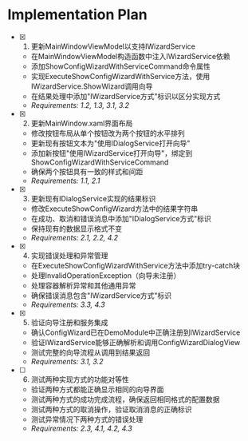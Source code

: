 # Implementation Plan

- [x] 1. 更新MainWindowViewModel以支持IWizardService





  - 在MainWindowViewModel构造函数中注入IWizardService依赖
  - 添加ShowConfigWizardWithServiceCommand命令属性
  - 实现ExecuteShowConfigWizardWithService方法，使用IWizardService.ShowWizard调用向导
  - 在结果处理中添加"IWizardService方式"标识以区分实现方式
  - _Requirements: 1.2, 1.3, 3.1, 3.2_

- [x] 2. 更新MainWindow.xaml界面布局





  - 修改按钮布局从单个按钮改为两个按钮的水平排列
  - 更新现有按钮文本为"使用IDialogService打开向导"
  - 添加新按钮"使用IWizardService打开向导"，绑定到ShowConfigWizardWithServiceCommand
  - 确保两个按钮具有一致的样式和间距
  - _Requirements: 1.1, 2.1_


- [x] 3. 更新现有IDialogService实现的结果标识




  - 修改ExecuteShowConfigWizard方法中的结果字符串
  - 在成功、取消和错误消息中添加"IDialogService方式"标识
  - 保持现有的数据显示格式不变
  - _Requirements: 2.1, 2.2, 4.2_

- [x] 4. 实现错误处理和异常管理





  - 在ExecuteShowConfigWizardWithService方法中添加try-catch块
  - 处理InvalidOperationException（向导未注册）
  - 处理容器解析异常和其他通用异常
  - 确保错误消息包含"IWizardService方式"标识
  - _Requirements: 3.3, 4.3_

- [x] 5. 验证向导注册和服务集成



  - 确认ConfigWizard已在DemoModule中正确注册到IWizardService
  - 验证IWizardService能够正确解析和调用ConfigWizardDialogView
  - 测试完整的向导流程从调用到结果返回
  - _Requirements: 3.1, 3.2_

- [ ] 6. 测试两种实现方式的功能对等性




  - 验证两种方式都能正确显示相同的向导界面
  - 测试两种方式的成功完成流程，确保返回相同格式的配置数据
  - 测试两种方式的取消操作，验证取消消息的正确标识
  - 测试异常情况下两种方式的错误处理
  - _Requirements: 2.3, 4.1, 4.2, 4.3_